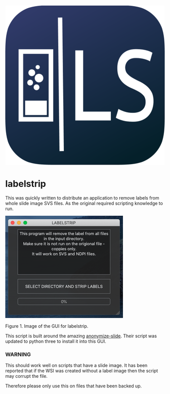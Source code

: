 ![labels](./docs/App_Icon.png)

# labelstrip

This was quickly written to distribute an application to remove labels from whole slide image SVS files. As the original required scripting knowledge to run.

![labels](./docs/gui.png) 

Figure 1. Image of the GUI for labelstrip.

This script is built around the amazing [anonymize-slide](https://github.com/bgilbert/anonymize-slide). Their script was updated to python three to install it into this GUI. 

### WARNING

This should work well on scripts that have a slide image. It has been reported that if the WSI was created without a label image then the script may corrupt the file.

Therefore please only use this on files that have been backed up.
